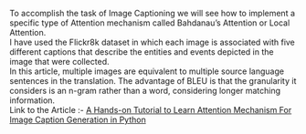 To accomplish the task of Image Captioning we will see how to implement a specific type of Attention mechanism called Bahdanau’s Attention or Local Attention.  
I have used the Flickr8k dataset in which each image is associated with five different captions that describe the entities and events depicted in the image that were collected.  
In this article, multiple images are equivalent to multiple source language sentences in the translation. The advantage of BLEU is that the granularity it considers is an n-gram rather than a word, considering longer matching information.  
Link to the Article :- [A Hands-on Tutorial to Learn Attention Mechanism For Image Caption Generation in Python](https://www.analyticsvidhya.com/blog/2020/11/attention-mechanism-for-caption-generation/)
